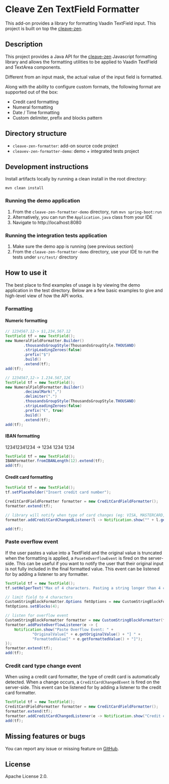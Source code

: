 # Cleave Zen TextField Formatter

[//]: # ([![Published on Vaadin  Directory]&#40;https://img.shields.io/badge/Vaadin%20Directory-published-00b4f0.svg&#41;]&#40;https://vaadin.com/directory/component/textfield-formatter&#41;)

[//]: # ([![Stars on Vaadin Directory]&#40;https://img.shields.io/vaadin-directory/star/textfield-formatter.svg&#41;]&#40;https://vaadin.com/directory/component/textfield-formatter&#41;)

This add-on provides a library for formatting Vaadin TextField input.
This project is built on top the [cleave-zen](https://nosir.github.io/cleave-zen/).

## Description

This project provides a Java API for the [cleave-zen](https://nosir.github.io/cleave-zen/) 
Javascript formatting library and allows the formatting utilities to be applied to 
Vaadin TextField and TextArea components.

Different from an input mask, the actual value of the input field is formatted.

Along with the ability to configure custom formats, the following format 
are supported out of the box:

- Credit card formatting
- Numeral formatting
- Date / Time formatting
- Custom delimiter, prefix and blocks pattern

## Directory structure
- `cleave-zen-formatter`: add-on source code project
- `cleavev-zen-formatter-demo`: demo + integrated tests project

## Development instructions

Install artifacts locally by running a clean install in the root directory:
```
mvn clean install
```

### Running the demo application
1. From the `cleave-zen-formatter-demo` directory, run `mvn spring-boot:run` 
2. Alternatively, you can run the `Application.java` class from your IDE
3. Navigate to http://localhost:8080

### Running the integration tests application
1. Make sure the demo app is running (see previous section)
2. From the `cleave-zen-formatter-demo` directory, use your IDE to run the tests under `src/test/` directory

## How to use it

The best place to find examples of usage is by viewing the demo application in the test directory.
Below are a few basic examples to give and high-level view of how the API works.

### Formatting

#### Numeric formatting

```java
// 1234567.12-> $1,234,567.12
TextField tf = new TextField();
new NumeralFieldFormatter.Builder()
        .thousandsGroupStyle(ThousandsGroupStyle.THOUSAND)
        .stripLeadingZeroes(false)
        .prefix("$")
        .build()
        .extend(tf);
add(tf);
```

```java
// 1234567,12-> 1.234.567,12€
TextField tf = new TextField();
new NumeralFieldFormatter.Builder()
        .decimalMark(",")
        .delimiter(".")
        .thousandsGroupStyle(ThousandsGroupStyle.THOUSAND)
        .stripLeadingZeroes(false)
        .prefix("€", true)
        .build()
        .extend(tf);
add(tf);
```

#### IBAN formatting

123412341234 -> 1234 1234 1234

```java
TextField tf = new TextField();
IBANFormatter.fromIBANLength(12).extend(tf);
add(tf);
```

#### Credit card formatting

```java
TextField tf = new TextField();
tf.setPlaceholder("Insert credit card number");

CreditCardFieldFormatter formatter = new CreditCardFieldFormatter();
formatter.extend(tf);

// library will notify when type of card changes (eg: VISA, MASTERCARD, etc)
formatter.addCreditCardChangedListener(l -> Notification.show("" + l.getCreditCardType()));

add(tf);
```

### Paste overflow event

If the user pastes a value into a TextField and the original value is truncated when the formatting is applied, 
a `PaseteOverflowEvent` is fired on the server-side. This can be useful if you want to notify the user that their
original input is not fully included in the final formatted value. This event can be listened for by adding a 
listener to any formatter.

```java
TextField tf = new TextField();
tf.setHelperText("Max of 4 characters. Pasting a string longer than 4 characters will result in a notification.");

// limit field to 4 characters
CustomStringBlockFormatter.Options fmtOptions = new CustomStringBlockFormatter.Options();
fmtOptions.setBlocks(4);

// listen for overflow event
CustomStringBlockFormatter formatter = new CustomStringBlockFormatter(fmtOptions);
formatter.addPasteOverflowListener(e -> {
    Notification.show("Paste Overflow Event: " +
            "OriginalValue[" + e.getOriginalValue() + "] " +
            "FormattedValue[" + e.getFormattedValue() + "]");
});
formatter.extend(tf);
add(tf);
```

### Credit card type change event

When using a credit card formatter, the type of credit card is automatically detected. When a change occurs, a 
`CreditCardChangedEvent` is fired on the server-side. This event can be listened for by adding a listener to 
the credit card formatter.

```java
TextField tf = new TextField();
CreditCardFieldFormatter formatter = new CreditCardFieldFormatter();
formatter.extend(tf);
formatter.addCreditCardChangedListener(e -> Notification.show("Credit card type: " + e.getCreditCardType()));
add(tf);
```

## Missing features or bugs

You can report any issue or missing feature on [GitHub](https://github.com/vaadin-component-factory/textfieldformatter-zen/issues).

## License

Apache License 2.0.